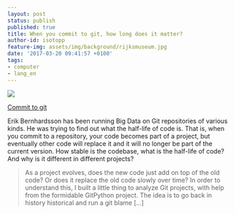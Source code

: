```yaml
---
layout: post
status: publish
published: true
title: When you commit to git, how long does it matter?
author-id: isotopp
feature-img: assets/img/background/rijksmuseum.jpg
date: '2017-03-20 09:41:57 +0100'
tags:
- computer
- lang_en
---
```

[![](/uploads/2017/03/git-git-768x473.png)](https://erikbern.com/2016/12/05/the-half-life-of-code.html)

[Commit to git](https://erikbern.com/2016/12/05/the-half-life-of-code.html)

Erik Bernhardsson has been running Big Data on Git repositories of various
kinds. He was trying to find out what the half-life of code is. That is,
when you commit to a repository, your code becomes part of a project, but
eventually other code will replace it and it will no longer be part of the
current version. How stable is the codebase, what is the half-life of code?
And why is it different in different projects?

> As a project evolves, does the new code just add on top of the old code?
> Or does it replace the old code slowly over time? In order to understand
> this, I built a little thing to analyze Git projects, with help from the
> formidable GitPython project. The idea is to go back in history historical
> and run a git blame […]
